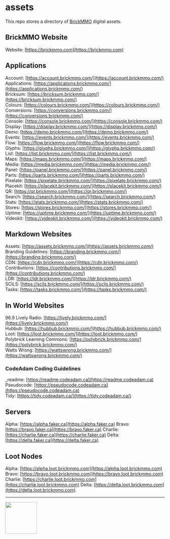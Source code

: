 # assets

<style>@import url("//readme.codeadam.ca/readme.css");</style>

This repo stores a directory of [BrickMMO](http://brickmmo.com/) digital assets.

## BrickMMO Website

Website: [https://brickmmo.com](https://brickmmo.com)  

## Applications

Account: [https://account.brickmmo.com/](https://account.brickmmo.com/)  
Applications: [https://applications.brickmmo.com/](https://applications.brickmmo.com/)  
Bricksum: [https://bricksum.brickmmo.com/](https://bricksum.brickmmo.com/)  
Colours: [https://colours.brickmmo.com/](https://colours.brickmmo.com/)  
Conversions: [https://conversions.brickmmo.com/](https://conversions.brickmmo.com/)  
Console: [https://console.brickmmo.com/](https://console.brickmmo.com/)  
Display: [https://display.brickmmo.com/](https://display.brickmmo.com/)  
Demo: [https://demo.brickmmo.com/](https://demo.brickmmo.com/)  
Events: [https://events.brickmmo.com/](https://events.brickmmo.com/)  
Flow: [https://flow.brickmmo.com/](https://flow.brickmmo.com/)  
Glyphs: [https://glyphs.brickmmo.com/](https://glyphs.brickmmo.com/)  
List: [https://list.brickmmo.com/](https://list.brickmmo.com/)  
Maps: [https://maps.brickmmo.com/](https://maps.brickmmo.com/)  
Media: [https://media.brickmmo.com/](https://media.brickmmo.com/)  
Panel: [https://panel.brickmmo.com/](https://panel.brickmmo.com/)  
Parts: [https://parts.brickmmo.com/](https://parts.brickmmo.com/)  
Pixelate: [https://pixelate.brickmmo.com/](https://pixelate.brickmmo.com/)  
Placekit: [https://placekit.brickmmo.com/](https://placekit.brickmmo.com/)  
QR: [https://qr.brickmmo.com/](https://qr.brickmmo.com/)  
Search: [https://search.brickmmo.com/](https://search.brickmmo.com/)  
Stats: [https://stats.brickmmo.com/](https://stats.brickmmo.com/)  
Stores: [https://stores.brickmmo.com/](https://stores.brickmmo.com/)  
Uptime: [https://uptime.brickmmo.com/](https://uptime.brickmmo.com/)  
Videokit: [https://videokit.brickmmo.com/](https://videokit.brickmmo.com/)  

## Markdown Websites

Assets: [https://assets.brickmmo.com/](https://assets.brickmmo.com/)  
Branding Guidelines: [https://branding.brickmmo.com/](https://branding.brickmmo.com/)  
CDN: [https://cdn.brickmmo.com/](https://cdn.brickmmo.com/)  
Contributions: [https://contributions.brickmmo.com/](https://contributions.brickmmo.com/)  
LDR: [https://ldr.brickmmo.com/](https://ldr.brickmmo.com/)  
SCILS: [https://scils.brickmmo.com/](https://scils.brickmmo.com/)  
Tasks: [https://tasks.brickmmo.com/](https://tasks.brickmmo.com/)  

## In World Websites

96.9 Lively Radio: [https://lively.brickmmo.com/](https://lively.brickmmo.com/)  
Hubbub: [https://hubbub.brickmmo.com/](https://hubbub.brickmmo.com/)  
Loot: [https://loot.brickmmo.com/](https://loot.brickmmo.com/)  
Polybrick Learning Commons: [https://polybrick.brickmmo.com/](https://polybrick.brickmmo.com/)  
Watts Wrong: [https://wattswrong.brickmmo.com/](https://wattswrong.brickmmo.com/)  

### CodeAdam Coding Guidelines

_readme: [https://readme.codeadam.ca](https://readme.codeadam.ca)  
Pseudocode: [https://pseudocode.codeadam.ca](https://pseudocode.codeadam.ca)  
Tidy: [https://tidy.codeadam.ca/](https://tidy.codeadam.ca/)  

## Servers

Alpha: [https://alpha.faker.ca](https://alpha.faker.ca)
Bravo: [https://bravo.faker.ca](https://bravo.faker.ca)
Charlie: [https://charlie.faker.ca](https://charlie.faker.ca)
Delta: [https://delta.faker.ca](https://delta.faker.ca)

## Loot Nodes

Alpha: [https://alpha.loot.brickmmo.com](https://alpha.loot.brickmmo.com)
Bravo: [https://bravo.loot.brickmmo.com](https://bravo.loot.brickmmo.com)
Charlie: [https://charlie.loot.brickmmo.com](https://charlie.loot.brickmmo.com)
Delta: [https://delta.loot.brickmmo.com](https://delta.loot.brickmmo.com)

---

<a href="https://brickmmo.com">
<img src="https://cdn.brickmmo.com/images@1.0.0/brickmmo-logo-coloured-horizontal.png" width="100">
</a>

<script src="https://cdn.brickmmo.com/bar@1.0.0/bar.js"></script>
